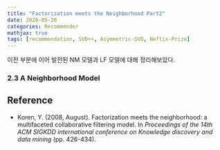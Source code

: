 ```yaml
---
title: "Factorization meets the Neighborhood Part2"
date: 2020-05-20
categories: Recommender
mathjax: true
tags: [recommendation, SVD++, Asymmetric-SVD, Neflix-Prize]
---
```




이전 부분에 이어 발전된 NM 모델과 LF 모델에 대해 정리해보았다.



### 2.3 A Neighborhood Model







## Reference

- Koren, Y. (2008, August). Factorization meets the neighborhood: a multifaceted collaborative filtering model. In *Proceedings of the 14th ACM SIGKDD international conference on Knowledge discovery and data mining* (pp. 426-434).
